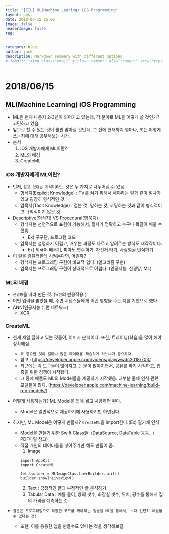 ```yaml
---
title: "[TIL] ML(Machine Learing) iOS Programming"
layout: post
date: 2018-06-15 15:00
image: false
headerImage: false
tag:
-

category: blog
author: jack
description: Markdown summary with different options
# jemoji: '<img class="emoji" title=":ramen:" alt=":ramen:" src="https://assets.github.com/images/icons/emoji/unicode/1f35c.png" height="20" width="20" align="absmiddle">'
---
```

# 2018/06/15
## ML(Machine Learning) iOS Programming
  - ML은 현재 나온지 2-3년이 되어가고 있는데, 각 분야로 ML을 어떻게 쓸 것인가? 고민하고 있음.
  - 앞으로 할 수 있는 것이 훨씬 많아질 것인데, 그 전에 현재까지 얼마나, 또는 어떻게 쓰는지에 대해 공부해보는 시간.
  - 순서
    1. iOS 개발자에게 ML이란?
    2. ML의 배경
    3. CreateML

### iOS 개발자에게 ML이란?
  - 먼저, `알고 있다는 지식`이라는 것은 두 가지로 나누어질 수 있음.
    - 형식지(Explicit Knowledge) : TV를 켜기 위해서 해야하는 일과 같이 절차가 있고 굉장히 형식적인 것.
    - 암묵지(Tacit Knowledge) : 걷는 것, 말하는 것, 코딩하는 것과 같이 형식적이고 규칙적이지 않은 것.
  - Descriptive(형식지) VS Procedural(암묵지)
    - 형식지는 선언적으로 표현이 가능해서, 절차가 명확하고 누구나 똑같이 배울 수 있음.
      - Ex) 구구단, 프로그램 코드
    - 암묵지는 설명하기 어렵고, 배우는 과정도 다르고 알려주는 방식도 재각각이다.
      - Ex) 외국어 배우기, 피아노 연주하기, 자전거 타기, 사람얼굴 인식하기
  - 이 일을 컴퓨터한테 시켜본다면, 어떨까?
    - 형식지는 프로그래밍 구현이 비교적 쉽다. (알고리즘 구현)
    - 암묵지는 프로그래밍 구현이 상대적으로 어렵다. (인공지능, 신경망, ML)

### ML의 배경
  - `신경망`을 따라 만든 것. (`뉴런`의 반응작용.)
  - 어떤 입력을 받았을 때, 주변 시냅스들에게 어떤 영향을 주는 지를 기반으로 했다.
  - ANN(인공지능 뉴런 네트워크)
    - XOR

### CreateML
  - 현재 제일 잘하고 있는 것들이, 이미지 분석이다. 또한, 트레이닝(학습)을 많이 해야 정확해짐.
    - `즉 중요한 것이 얼마나 많은 데이터를 학습하게 하느냐가 중요하다.`
    - 참고 : https://developer.apple.com/videos/play/wwdc2018/703/
    - 최근에는 각 도구들이 많아지고, 논문이 많아지면서, 공유를 하기 시작하고, 입증을 위한 경쟁이 시작됐다.
    - 그 중에 애플도 ML의 Model들을 제공하기 시작했음. 대부분 물체 인식 관련 모델들이 많다.  (https://developer.apple.com/machine-learning/build-run-models/)
  - 어떻게 사용하는가? ML Model을 앱에 넣고 사용하면 된다.
    - Model은 일반적으로 제공하기에 사용하기만 하면된다.
  - 하지만, ML Model은 어떻게 만들까? `CreateML`을 import한다.(Ex) 필기체 인식
    - Model을 만들기 위한 Swift Class들. (DataSource, DataTable 등등.. / PDF파일 참고)
    - 직접 개인의 데이타들을 넣어주기만 해도 만들어 줌.
      1. Image
      ```
      import AppKit
      import CreateML

      let builder = MLImageClassfierBuilder.init()
      builder.showInLiveView()
      ```
      2. Text : 긍정적인 글과 부정적인 글 분석하기
      3. Tabular Data : 예를 들어, 방의 갯수, 화장실 갯수, 위치, 평수를 통해서 집의 가격을 예측하는 것.

  - `결론은 프로그래밍으로 복잡한 코드를 짜야하는 일들을 ML을 통해서, 보다 간단히 해결할 수 있다는 것!`
    - 또한, 이를 응용한 앱을 만들수도 있다는 것을 생각해보길.
